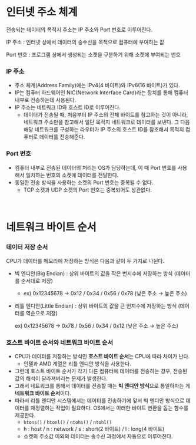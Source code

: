 # 인터넷 주소 체계

전송되는 데이터의 목적지 주소는 IP 주소와 Port 번호로 이루어진다. 

IP 주소 : 인터넷 상에서 데이터의 송수신을 목적으로 컴퓨터에 부여하는 값

Port 번호 : 프로그램 상에서 생성되는 소켓을 구분하기 위해 소켓에 부여되는 번호

### IP 주소

- 주소 체계(Address Family)에는 IPv4(4 바이트)와 IPv6(16 바이트)가 있다.
- IP는 컴퓨터 하드웨어인 NIC(Network Interface Card)라는 장치를 통해 컴퓨터 내부로 전송하는데 사용된다.
- IP 주소는 네트워크 ID와 호스트 ID로 이루어진다.
    - 데이터가 전송될 때, 처음부터 IP 주소의 전체 바이트를 참고하는 것이 아니라, 네트워크 주소만을 참고해서 일단 목적지 네트워크로 데이터를 보낸다. 그 다음 해당 네트워크를 구성하는 라우터가 IP 주소의 호스트 ID를 참조해서 목적지 컴퓨터로 데이터를 전송해준다.

### Port 번호

- 컴퓨터 내부로 전송된 데이터의 처리는 OS가 담당하는데, 이 때 Port 번호를 사용해서 일치하는 번호의 소켓에 데이터를 전달한다.
- 동일한 전송 방식을 사용하는 소켓의 Port 번호는 중복될 수 없다.
    - TCP 소켓과 UDP 소켓의 Port 번호는 중복되어도 상관없다.

<br />

# 네트워크 바이트 순서

### 데이터 저장 순서

CPU가 데이터를 메모리에 저장하는 방식은 다음과 같이 두 가지로 나뉜다. 

- 빅 엔디안(Big Endian) : 상위 바이트의 값을 작은 번지수에 저장하는 방식 (데이터를 순서대로 저장)
    - ex) 0x12345678 → 0x12 / 0x34 / 0x56 / 0x78 (낮은 주소 → 높은 주소)
- 리틀 엔디안(Little Endian) : 상위 바이트의 값을 큰 번지수에 저장하는 방식 (데이터를 역순으로 저장)
    
     ex) 0x12345678 → 0x78 / 0x56 / 0x34 / 0x12 (낮은 주소 → 높은 주소)
    

### 호스트 바이트 순서와 네트워크 바이트 순서

- CPU가 데이터를 저장하는 방식인 **호스트 바이트 순서**는 CPU에 따라 차이가 난다.
    - 인텔과 AMD 계열은 리틀 엔디안 방식을 사용한다.
- 그런데 호스트 바이트 순서가 각기 다른 컴퓨터에 데이터를 전송하는 경우, 전송된 값의 해석이 달라져버리는 문제가 발생한다.
- 그래서 네트워크를 통해서 데이터를 전송할 때는 **빅 엔디안 방식**으로 통일하자는 게 **네트워크 바이트 순서**이다.
- 따라서 리틀 엔디안 시스템에서는 데이터를 전송하기에 앞서 빅 엔디안 방식으로 데이터를 재정렬하는 작업이 필요하다. OS에서는 이러한 바이트 변환을 돕는 함수를 제공한다.
    - `htons()` / `htonl()` / `ntohs()` / `ntohl()`
    - h : host / n : network / s : short(2 바이트) / l : long(4 바이트)
    - 소켓의 주소값 이외의 데이터는 송수신 과정에서 자동으로 이루어진다.
   
